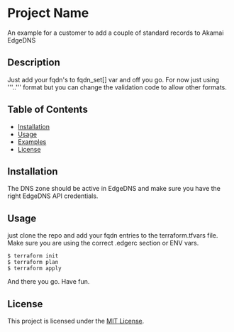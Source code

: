 # Project Name

An example for a customer to add a couple of standard records to Akamai EdgeDNS

## Description

Just add your fqdn's to fqdn_set[] var and off you go. For now just using '''<subdomain>.<domain>.<tld>''' format but you can change the validation code to allow other formats. 

## Table of Contents

- [Installation](#installation)
- [Usage](#usage)
- [Examples](#examples)
- [License](#license)

## Installation

The DNS zone should be active in EdgeDNS and make sure you have the right EdgeDNS API credentials.

## Usage

just clone the repo and add your fqdn entries to the terraform.tfvars file.
Make sure you are using the correct .edgerc section or ENV vars.

```
$ terraform init
$ terraform plan
$ terraform apply
```
And there you go. Have fun.

## License

This project is licensed under the [MIT License](LICENSE).
